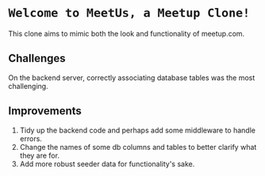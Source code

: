 # `Welcome to MeetUs, a Meetup Clone!`

This clone aims to mimic both the look and functionality of meetup.com.

## Challenges

On the backend server, correctly associating database tables was the most challenging.

## Improvements

1. Tidy up the backend code and perhaps add some middleware to handle errors.
2. Change the names of some db columns and tables to better clarify what they are for.
3. Add more robust seeder data for functionality's sake.
